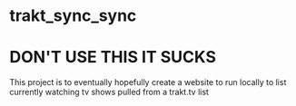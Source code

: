 # trakt_sync_sync

# **DON'T USE THIS IT SUCKS**

This project is to eventually hopefully create a website to run locally to list currently watching tv shows pulled from a trakt.tv list